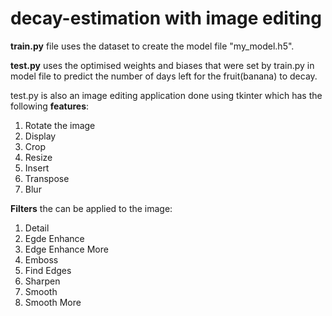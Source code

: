 # decay-estimation with image editing
**train.py** file uses the dataset to create the model file "my_model.h5".  
  
**test.py** uses the optimised weights and biases that were set by train.py in model file to predict the number of days left for the fruit(banana) to decay.  
  
test.py is also an image editing application done using tkinter which has the following **features**:  
1) Rotate the image  
2) Display  
3) Crop  
4) Resize  
5) Insert  
6) Transpose  
7) Blur   
  
**Filters** the can be applied to the image:  
1) Detail  
2) Egde Enhance  
3) Edge Enhance More  
4) Emboss  
5) Find Edges  
6) Sharpen  
7) Smooth  
8) Smooth More  
